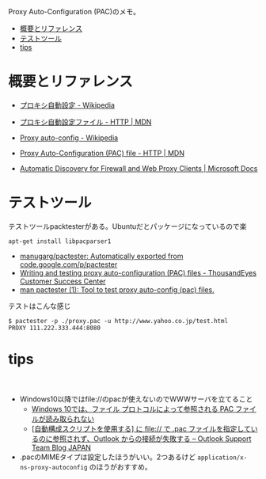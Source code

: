 Proxy Auto-Configuration (PAC)のメモ。

- [概要とリファレンス](#概要とリファレンス)
- [テストツール](#テストツール)
- [tips](#tips)


# 概要とリファレンス

* [プロキシ自動設定 - Wikipedia](https://ja.wikipedia.org/wiki/%E3%83%97%E3%83%AD%E3%82%AD%E3%82%B7%E8%87%AA%E5%8B%95%E8%A8%AD%E5%AE%9A)
* [プロキシ自動設定ファイル - HTTP | MDN](https://developer.mozilla.org/ja/docs/Web/HTTP/Proxy_servers_and_tunneling/Proxy_Auto-Configuration_(PAC)_file)
* [Proxy auto-config - Wikipedia](https://en.wikipedia.org/wiki/Proxy_auto-config)

* [Proxy Auto-Configuration (PAC) file - HTTP | MDN](https://developer.mozilla.org/en-US/docs/Web/HTTP/Proxy_servers_and_tunneling/Proxy_Auto-Configuration_(PAC)_file)
* [Automatic Discovery for Firewall and Web Proxy Clients | Microsoft Docs](https://docs.microsoft.com/en-us/previous-versions/tn-archive/cc713344(v=technet.10))

# テストツール

テストツールpacktesterがある。Ubuntuだとパッケージになっているので楽
```
apt-get install libpacparser1
```

* [manugarg/pactester: Automatically exported from code.google.com/p/pactester](https://github.com/manugarg/pactester)
* [Writing and testing proxy auto-configuration (PAC) files - ThousandEyes Customer Success Center](https://success.thousandeyes.com/PublicArticlePage?articleIdParam=kA044000000LBBmCAO)
* [man pactester (1): Tool to test proxy auto-config (pac) files.](http://manpages.org/pactester)

テストはこんな感じ
```
$ pactester -p ./proxy.pac -u http://www.yahoo.co.jp/test.html
PROXY 111.222.333.444:8080
```

# tips
　
* Windows10以降ではfile://のpacが使えないのでWWWサーバを立てること
  - [Windows 10では、ファイル プロトコルによって参照される PAC ファイルが読み取られない](https://support.microsoft.com/ja-jp/help/4025058/windows-10-does-not-read-a-pac-file-referenced-by-a-file-protocol)
  - [[自動構成スクリプトを使用する] に file:// で .pac ファイルを指定しているのに参照されず、Outlook からの接続が失敗する – Outlook Support Team Blog JAPAN](https://blogs.technet.microsoft.com/outlooksupportjp/2014/09/09/file-pac-2345/)
* .pacのMIMEタイプは設定したほうがいい。2つあるけど
`application/x-ns-proxy-autoconfig`
のほうがおすすめ。
